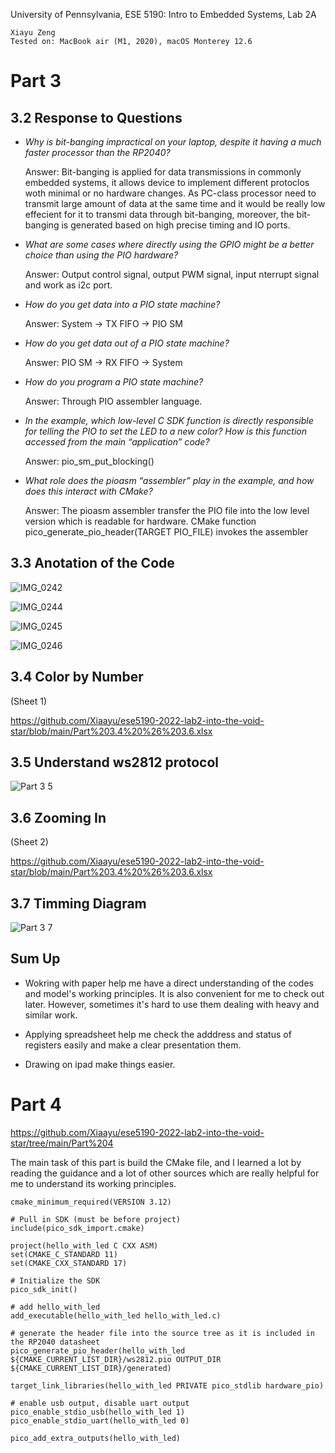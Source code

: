 University of Pennsylvania, ESE 5190: Intro to Embedded Systems, Lab 2A

    Xiayu Zeng
    Tested on: MacBook air (M1, 2020), macOS Monterey 12.6
    
# Part 3
## 3.2 Response to Questions

-   *Why is bit-banging impractical on your laptop, despite it having a much faster processor than the RP2040?*

    Answer: Bit-banging is applied for data transmissions in commonly embedded systems, it allows device to implement different protoclos woth minimal or no hardware changes. As PC-class processor need to transmit large amount of data at the same time and it would be really low effecient for it to transmi data through bit-banging, moreover, the bit-banging is generated based on high precise timing and IO ports.

-    *What are some cases where directly using the GPIO might be a better choice than using the PIO hardware?*

     Answer: Output control signal, output PWM signal, input nterrupt signal and work as i2c port.
    
-   *How do you get data into a PIO state machine?*

    Answer: System -> TX FIFO -> PIO SM
    
-   *How do you get data out of a PIO state machine?*

    Answer: PIO SM -> RX FIFO -> System
    
-   *How do you program a PIO state machine?*

    Answer: Through PIO assembler language.
    
- *In the example, which low-level C SDK function is directly responsible for telling the PIO to set the LED to a new color? How is this function accessed from the main “application” code?*

    Answer: pio_sm_put_blocking()
    
- *What role does the pioasm “assembler” play in the example, and how does this interact with CMake?*

    Answer: The pioasm assembler transfer the PIO file into the low level version which is readable for hardware. CMake function pico_generate_pio_header(TARGET PIO_FILE) invokes the assembler


## 3.3 Anotation of the Code

![IMG_0242](https://user-images.githubusercontent.com/114005477/196339361-a324afec-1138-4882-a438-b5c4aeb3d69b.jpg)

![IMG_0244](https://user-images.githubusercontent.com/114005477/196339382-b4edc4bd-c803-4bd0-b924-cc76429c9f02.jpg)

![IMG_0245](https://user-images.githubusercontent.com/114005477/196339401-9b258035-3781-48ae-bea8-234b0091d802.jpg)

![IMG_0246](https://user-images.githubusercontent.com/114005477/196339416-312a511d-2386-48bc-9c66-8aed0d2dab4c.jpg)


## 3.4 Color by Number 

(Sheet 1)

https://github.com/Xiaayu/ese5190-2022-lab2-into-the-void-star/blob/main/Part%203.4%20%26%203.6.xlsx


## 3.5 Understand ws2812 protocol

![Part 3 5](https://user-images.githubusercontent.com/114005477/196339781-fa66bd97-f41a-442d-95e0-111d9180bd4e.jpg)


## 3.6 Zooming In 

(Sheet 2)

https://github.com/Xiaayu/ese5190-2022-lab2-into-the-void-star/blob/main/Part%203.4%20%26%203.6.xlsx


## 3.7 Timming Diagram

![Part 3 7](https://user-images.githubusercontent.com/114005477/196340106-96730636-5f56-458d-ab37-60ec07616953.jpg)


## Sum Up
-   Wokring with paper help me have a direct understanding of the codes and model's working principles. It is also convenient for me to check out later. However, sometimes it's hard to use them dealing with heavy and similar work.

-   Applying spreadsheet help me check the adddress and status of registers easily and make a clear presentation them.
-   Drawing on ipad make things easier.


# Part 4
  https://github.com/Xiaayu/ese5190-2022-lab2-into-the-void-star/tree/main/Part%204
  
  The main task of this part is build the CMake file, and I learned a lot by reading the guidance and a lot of other sources which are really helpful for me to understand its working principles.
  
  ```
  cmake_minimum_required(VERSION 3.12)

# Pull in SDK (must be before project)
include(pico_sdk_import.cmake)

project(hello_with_led C CXX ASM)
set(CMAKE_C_STANDARD 11)
set(CMAKE_CXX_STANDARD 17)

# Initialize the SDK
pico_sdk_init()

# add hello_with_led
add_executable(hello_with_led hello_with_led.c)

# generate the header file into the source tree as it is included in the RP2040 datasheet
pico_generate_pio_header(hello_with_led ${CMAKE_CURRENT_LIST_DIR}/ws2812.pio OUTPUT_DIR ${CMAKE_CURRENT_LIST_DIR}/generated)

target_link_libraries(hello_with_led PRIVATE pico_stdlib hardware_pio)

# enable usb output, disable uart output
pico_enable_stdio_usb(hello_with_led 1)
pico_enable_stdio_uart(hello_with_led 0)

pico_add_extra_outputs(hello_with_led)
  ```
